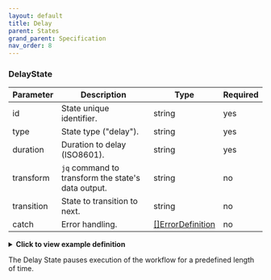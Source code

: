 ```yaml
---
layout: default
title: Delay
parent: States
grand_parent: Specification
nav_order: 8
---
```


### DelayState 

| Parameter  | Description                                        | Type                                  | Required |
| ---------- | -------------------------------------------------- | ------------------------------------- | -------- |
| id         | State unique identifier.                           | string                                | yes      |
| type       | State type ("delay").                              | string                                | yes      |
| duration   | Duration to delay (ISO8601).                       | string                                | yes      |
| transform  | `jq` command to transform the state's data output. | string                                | no       |
| transition | State to transition to next.                       | string                                | no       |
| catch      | Error handling.                                    | [[]ErrorDefinition](../fields.html#errordefinition) | no       |

<details><summary><strong>Click to view example definition</strong></summary>
<div class="language-yaml highlighter-rouge">
<div class="highlight"><pre class="highlight"><code>
- id: Sleep
  type: delay
  duration: PT1H
  transition: fetchData
</code></pre></div>
</div>


</details>

The Delay State pauses execution of the workflow for a predefined length of time. 